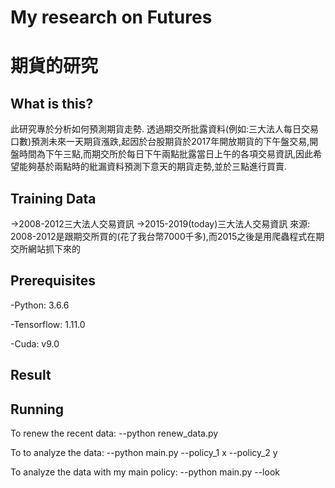 # My research on Futures
# 期貨的研究

## What is this?
此研究專於分析如何預測期貨走勢.
透過期交所批露資料(例如:三大法人每日交易口數)預測未來一天期貨漲跌,起因於台股期貨於2017年開放期貨的下午盤交易,開盤時間為下午三點,而期交所於每日下午兩點批露當日上午的各項交易資訊,因此希望能夠基於兩點時的紕漏資料預測下意天的期貨走勢,並於三點進行買賣.

## Training Data
->2008-2012三大法人交易資訊
->2015-2019(today)三大法人交易資訊
來源: 2008-2012是跟期交所買的(花了我台幣7000千多),而2015之後是用爬蟲程式在期交所網站抓下來的

## Prerequisites
-Python: 3.6.6

-Tensorflow: 1.11.0

-Cuda: v9.0

## Result

## Running
To renew the recent data:
--python renew_data.py

To to analyze the data:
--python main.py --policy_1 x --policy_2 y

To analyze the data with my main policy:
--python main.py --look
